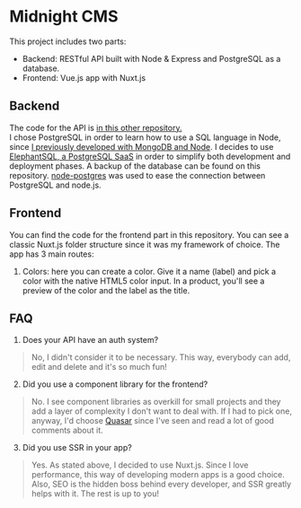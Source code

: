 # Midnight CMS
This project includes two parts: 
- Backend: RESTful API built with Node & Express and PostgreSQL as a database. 
- Frontend: Vue.js app with Nuxt.js

## Backend
The code for the API is [in this other repository.](https://github.com/AlexMayol/midnight_products_api)  
I chose PostgreSQL in order to learn how to use a SQL language in Node, since [I previously developed with MongoDB and Node](https://github.com/AlexMayol/Telegram-Bots).
I decides to use [ElephantSQL, a PostgreSQL SaaS](https://www.elephantsql.com/) in order to simplify both development and deployment phases. A backup of the database can be found on this repository. [node-postgres](https://node-postgres.com/) was used to ease the connection between PostgreSQL and node.js.


## Frontend
You can find the code for the frontend part in this repository. You can see a classic Nuxt.js folder structure since it was my framework of choice. 
The app has 3 main routes:
1. Colors: here you can create a color. Give it a name (label) and pick a color with the native HTML5 color input. In a product, you'll see a preview of the color and the label as the title.


## FAQ
1. Does your API have an auth system?
> No, I didn't consider it to be necessary. This way, everybody can add, edit and delete and it's so much fun!
2. Did you use a component library for the frontend?
> No. I see component libraries as overkill for small projects and they add a layer of complexity I don't want to deal with. If I had to pick one, anyway, I'd choose [Quasar](https://quasar.dev/) since I've seen and read a lot of good comments about it.
3. Did you use SSR in your app?
> Yes. As stated above, I decided to use Nuxt.js. Since I love performance, this way of developing modern apps is a good choice. Also, SEO is the hidden boss behind every developer, and SSR greatly helps with it. The rest is up to you!   
